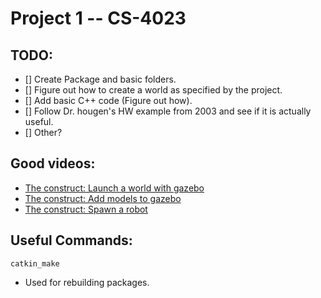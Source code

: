 Project 1 -- CS-4023
====================

TODO:
-----

 - [] Create Package and basic folders.
 - [] Figure out how to create a world as specified by the project.
 - [] Add basic C++ code (Figure out how).
 - [] Follow Dr. hougen's HW example from 2003 and see if it is actually useful.
 - [] Other?

Good videos:
------------
 - [The construct: Launch a world with gazebo](https://www.youtube.com/watch?v=qi2A32WgRqI)
 - [The construct: Add models to gazebo](https://www.youtube.com/watch?v=tIJRxkaAZtA)
 - [The construct: Spawn a robot](https://www.youtube.com/watch?v=dy3JKUtH5zk)

Useful Commands:
----------------

`catkin_make`
 - Used for rebuilding packages.
